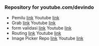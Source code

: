 ### Repository for youtube.com/devindo

- Pemilu [link](https://github.com/hifiaz/youtube-devindo/tree/pemilu) Youtube [link](https://youtu.be/AeV4LTq7HpU)
- Grab [link](https://github.com/hifiaz/youtube-devindo/tree/grab) Youtube [link](https://youtu.be/EjVgEk6sYVc)
- form validasi [link](https://github.com/hifiaz/youtube-devindo/tree/form_validasi) Youtube [link](https://youtu.be/gln3uCbsxk0)
- Routing [link](https://github.com/hifiaz/youtube-devindo/tree/routing) Youtube [link](https://youtu.be/OSSyNFay2B4)
- Image Picker Repo [link](https://github.com/hifiaz/youtube-devindo/tree/image_pic) Youtube [link](https://youtu.be/LPSXYMst7kY)
